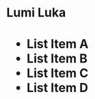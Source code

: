 <h1 color="red">Lumi Luka<h1>
<ul>
	<li> List Item A</li>
	<li> List Item B</li>
	<li> List Item C</li>
	<li>List Item D</li>
</ul>

